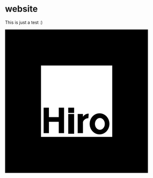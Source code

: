 # website

This is just a test :)

<!--- ![Batman](/assets/images/batman.jpg) --->

![Hiro](/assets/images/hiro.png)
